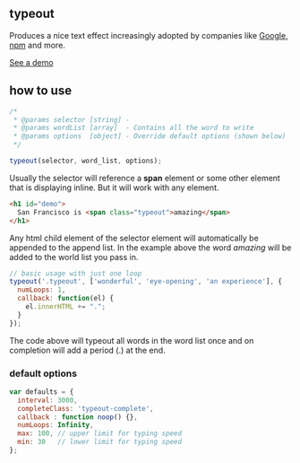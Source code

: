 ## typeout

Produces a nice text effect increasingly adopted by companies like [Google](), [npm]() and more.

[See a demo](http://htmlpreview.github.io/?https://github.com/ConnorAtherton/typeout/blob/master/example/index.html)

## how to use

``` js
/*
 * @params selector [string] -
 * @params wordList [array]  - Contains all the word to write
 * @params options  [object] - Override default options (shown below)
 */

typeout(selector, word_list, options);
```

Usually the selector will reference a **span** element or some other
element that is displaying inline. But it will work with any element.

```html
<h1 id="demo">
  San Francisco is <span class="typeout">amazing</span>
</h1>
```

Any html child element of the selector element will automatically be
appended to the append list. In the example above the word *amazing*
will be added to the world list you pass in.

```js
// basic usage with just one loop
typeout('.typeout', ['wonderful', 'eye-opening', 'an experience'], {
  numLoops: 1,
  callback: function(el) {
    el.innerHTML += ".";
  }
});
```

The code above will typeout all words in the word list once and on completion
will add a period (.) at the end.

### default options
```js
var defaults = {
  interval: 3000,
  completeClass: 'typeout-complete',
  callback : function noop() {},
  numLoops: Infinity,
  max: 100, // upper limit for typing speed
  min: 30   // lower limit for typing speed
};
```

